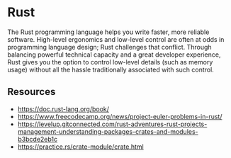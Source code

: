 # Rust
The Rust programming language helps you write faster, more reliable software. High-level ergonomics and low-level control are often at odds in programming language design; Rust challenges that conflict. Through balancing powerful technical capacity and a great developer experience, Rust gives you the option to control low-level details (such as memory usage) without all the hassle traditionally associated with such control.

## Resources
- https://doc.rust-lang.org/book/
- https://www.freecodecamp.org/news/project-euler-problems-in-rust/
- https://levelup.gitconnected.com/rust-adventures-rust-projects-management-understanding-packages-crates-and-modules-b3bcde2eb1c
- https://practice.rs/crate-module/crate.html
